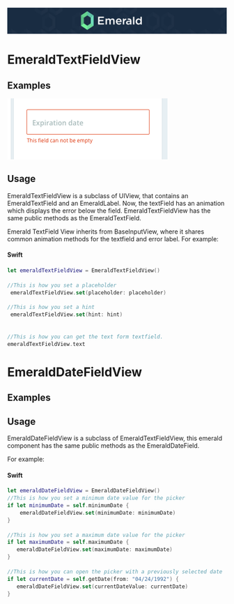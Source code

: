 <p align="center"><img src="/Resources/Images/Header.png" /></p>



# EmeraldTextFieldView
## Examples
<img src="/Resources/Images/textfieldview.png" />

## Usage

EmeraldTextFieldView is a subclass of UIView, that contains an EmeraldTextField and an EmeraldLabel. Now, the textField has an animation which displays the error below the field. EmeraldTextFieldView has the same public methods as the EmeraldTextField.

Emerald TextField View inherits from BaseInputView, where it shares common animation methods for the textfield and error label. For example:

#### Swift
```swift
let emeraldTextFieldView = EmeraldTextFieldView()

//This is how you set a placeholder
 emeraldTextFieldView.set(placeholder: placeholder)

//This is how you set a hint
 emeraldTextFieldView.set(hint: hint)
  

//This is how you can get the text form textfield.
emeraldTextFieldView.text
```



# EmeraldDateFieldView

## Examples

## Usage

EmeraldDateFieldView is a subclass of EmeraldTextFieldView, this emerald component has the same public methods as the EmeraldDateField.

 For example:

#### Swift
```swift
let emeraldDateFieldView = EmeraldDateFieldView()
//This is how you set a minimum date value for the picker
if let minimumDate = self.minimumDate {
    emeraldDateFieldView.set(minimumDate: minimumDate)
}

//This is how you set a maximum date value for the picker
if let maximumDate = self.maximumDate {
   emeraldDateFieldView.set(maximumDate: maximumDate)
}

//This is how you can open the picker with a previously selected date
if let currentDate = self.getDate(from: "04/24/1992") {
   emeraldDateFieldView.set(currentDateValue: currentDate)
}
```

## 